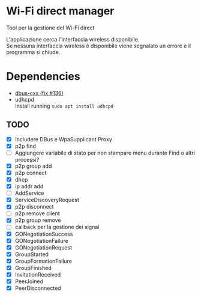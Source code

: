 # Wi-Fi direct manager
Tool per la gestione del Wi-Fi direct

L'applicazione cerca l'interfaccia wireless disponibile.  
Se nessuna interfaccia wireless è disponibile viene segnalato un errore e il programma si chiude.


# Dependencies
- [dbus-cxx (fix #136)](https://github.com/dbus-cxx/dbus-cxx)
- udhcpd  
    Install running `sudo apt install udhcpd`

## TODO
- [x]  Includere DBus e WpaSupplicant Proxy
- [x]  p2p find
- [ ]  Aggiungere variabile di stato per non stampare menu durante Find o altri processi?
- [x]  p2p group add
- [x]  p2p connect
- [x]  dhcp
- [x]  ip addr add
- [ ]  AddService
- [x]  ServiceDiscoveryRequest
- [x]  p2p disconnect
- [ ]  p2p remove client
- [x]  p2p group remove
- [ ]  callback per la gestione dei signal
  - [x]  GONegotiationSuccess
  - [x]  GONegotiationFailure
  - [x]  GONegotiationRequest
  - [x]  GroupStarted
  - [x]  GroupFormationFailure
  - [x]  GroupFinished
  - [x]  InvitationReceived
  - [x]  PeerJoined
  - [x]  PeerDisconnected